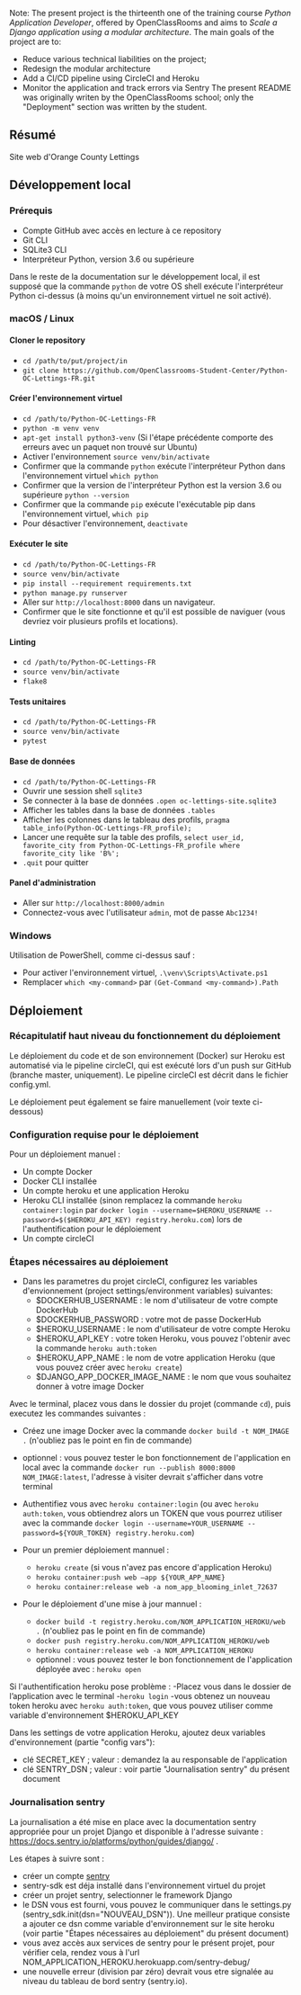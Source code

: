 Note: The present project is the thirteenth one of the training course *Python Application Developer*, offered by OpenClassRooms and aims to *Scale a Django application using a modular architecture*.
The main goals of the project are to:
- Reduce various technical liabilities on the project;
- Redesign the modular architecture
- Add a CI/CD pipeline using CircleCI and Heroku
- Monitor the application and track errors via Sentry
The present README was originally writen by the OpenClassRooms school; only the "Deployment" section was written by the student.

## Résumé

Site web d'Orange County Lettings

## Développement local

### Prérequis

- Compte GitHub avec accès en lecture à ce repository
- Git CLI
- SQLite3 CLI
- Interpréteur Python, version 3.6 ou supérieure

Dans le reste de la documentation sur le développement local, il est supposé que la commande `python` de votre OS shell exécute l'interpréteur Python ci-dessus (à moins qu'un environnement virtuel ne soit activé).

### macOS / Linux

#### Cloner le repository

- `cd /path/to/put/project/in`
- `git clone https://github.com/OpenClassrooms-Student-Center/Python-OC-Lettings-FR.git`

#### Créer l'environnement virtuel

- `cd /path/to/Python-OC-Lettings-FR`
- `python -m venv venv`
- `apt-get install python3-venv` (Si l'étape précédente comporte des erreurs avec un paquet non trouvé sur Ubuntu)
- Activer l'environnement `source venv/bin/activate`
- Confirmer que la commande `python` exécute l'interpréteur Python dans l'environnement virtuel
`which python`
- Confirmer que la version de l'interpréteur Python est la version 3.6 ou supérieure `python --version`
- Confirmer que la commande `pip` exécute l'exécutable pip dans l'environnement virtuel, `which pip`
- Pour désactiver l'environnement, `deactivate`

#### Exécuter le site

- `cd /path/to/Python-OC-Lettings-FR`
- `source venv/bin/activate`
- `pip install --requirement requirements.txt`
- `python manage.py runserver`
- Aller sur `http://localhost:8000` dans un navigateur.
- Confirmer que le site fonctionne et qu'il est possible de naviguer (vous devriez voir plusieurs profils et locations).

#### Linting

- `cd /path/to/Python-OC-Lettings-FR`
- `source venv/bin/activate`
- `flake8`

#### Tests unitaires

- `cd /path/to/Python-OC-Lettings-FR`
- `source venv/bin/activate`
- `pytest`

#### Base de données

- `cd /path/to/Python-OC-Lettings-FR`
- Ouvrir une session shell `sqlite3`
- Se connecter à la base de données `.open oc-lettings-site.sqlite3`
- Afficher les tables dans la base de données `.tables`
- Afficher les colonnes dans le tableau des profils, `pragma table_info(Python-OC-Lettings-FR_profile);`
- Lancer une requête sur la table des profils, `select user_id, favorite_city from
  Python-OC-Lettings-FR_profile where favorite_city like 'B%';`
- `.quit` pour quitter

#### Panel d'administration

- Aller sur `http://localhost:8000/admin`
- Connectez-vous avec l'utilisateur `admin`, mot de passe `Abc1234!`

### Windows

Utilisation de PowerShell, comme ci-dessus sauf :

- Pour activer l'environnement virtuel, `.\venv\Scripts\Activate.ps1` 
- Remplacer `which <my-command>` par `(Get-Command <my-command>).Path`

## Déploiement

### Récapitulatif haut niveau du fonctionnement du déploiement

Le déploiement du code et de son environnement (Docker) sur Heroku est automatisé via le pipeline circleCI, qui est exécuté lors d'un push sur GitHub (branche master, uniquement). Le pipeline circleCI est décrit dans le fichier config.yml.

Le déploiement peut également se faire manuellement (voir texte ci-dessous)

### Configuration requise pour le déploiement

Pour un déploiement manuel :
- Un compte Docker
- Docker CLI installée
- Un compte heroku et une application Heroku
- Heroku CLI installée (sinon remplacez la commande `heroku container:login` par `docker login --username=$HEROKU_USERNAME --password=$($HEROKU_API_KEY) registry.heroku.com`) lors de l'authentification pour le déploiement
- Un compte circleCI

### Étapes nécessaires au déploiement

- Dans les parametres du projet circleCI, configurez les variables d'envionnement (project settings/environment variables) suivantes:
  - $DOCKERHUB_USERNAME : le nom d'utilisateur de votre compte DockerHub
  - $DOCKERHUB_PASSWORD : votre mot de passe DockerHub
  - $HEROKU_USERNAME : le nom d'utilisateur de votre compte Heroku
  - $HEROKU_API_KEY : votre token Heroku, vous pouvez l'obtenir avec la commande `heroku auth:token`
  - $HEROKU_APP_NAME : le nom de votre application Heroku (que vous pouvez créer avec `heroku create`)
  - $DJANGO_APP_DOCKER_IMAGE_NAME : le nom que vous souhaitez donner à votre image Docker

Avec le terminal, placez vous dans le dossier du projet (commande `cd`), puis executez les commandes suivantes :
- Créez une image Docker avec la commande `docker build -t NOM_IMAGE .` (n'oubliez pas le point en fin de commande)
- optionnel : vous pouvez tester le bon fonctionnement de l'application en local avec la commande `docker run --publish 8000:8000 NOM_IMAGE:latest`, l'adresse à visiter devrait s'afficher dans votre terminal
- Authentifiez vous avec `heroku container:login` (ou avec `heroku auth:token`, vous obtiendrez alors un TOKEN que vous pourrez utiliser avec la commande `docker login --username=YOUR_USERNAME --password=${YOUR_TOKEN} registry.heroku.com`)

- Pour un premier déploiement mannuel :
  - `heroku create` (si vous n'avez pas encore d'application Heroku)
  - `heroku container:push web –app ${YOUR_APP_NAME}`
  - `heroku container:release web -a nom_app_blooming_inlet_72637`

- Pour le déploiement d'une mise à jour mannuel :
  - `docker build -t registry.heroku.com/NOM_APPLICATION_HEROKU/web .` (n'oubliez pas le point en fin de commande)
  - `docker push registry.heroku.com/NOM_APPLICATION_HEROKU/web`
  - `heroku container:release web -a NOM_APPLICATION_HEROKU`
  - optionnel : vous pouvez tester le bon fonctionnement de l'application déployée avec : `heroku open`

Si l'authentification heroku pose problème : 
-Placez vous dans le dossier de l’application avec le terminal 
-`heroku login`
-vous obtenez un nouveau token heroku avec `heroku auth:token`, que vous pouvez utiliser comme variable d'environnement $HEROKU_API_KEY 

Dans les settings de votre application Heroku, ajoutez deux variables d'environnement (partie "config vars"):
- clé SECRET_KEY ; valeur : demandez la au responsable de l'application
- clé SENTRY_DSN ; valeur : voir partie "Journalisation sentry"  du présent document

### Journalisation sentry

La journalisation a été mise en place avec la documentation sentry appropriée pour un projet Django et disponible à l'adresse suivante : https://docs.sentry.io/platforms/python/guides/django/ .

Les étapes à suivre sont : 
- créer un compte [sentry](https://sentry.io/signup/)
- sentry-sdk est déja installé dans l'environnement virtuel du projet
- créer un projet sentry, selectionner le framework Django
- le DSN vous est fourni, vous pouvez le communiquer dans le settings.py (sentry_sdk.init(dsn="NOUVEAU_DSN")). Une meilleur pratique consiste a ajouter ce dsn comme variable d'environnement sur le site heroku (voir partie "Étapes nécessaires au déploiement" du présent document)
- vous avez accès aux services de sentry pour le présent projet, pour vérifier cela, rendez vous à l'url NOM_APPLICATION_HEROKU.herokuapp.com/sentry-debug/
- une nouvelle erreur (division par zéro) devrait vous etre signalée au niveau du tableau de bord sentry (sentry.io).
